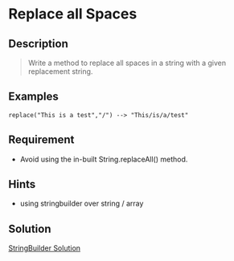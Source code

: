 # Replace all Spaces
## Description
> Write a method to replace all spaces in a string with a given replacement string.
## Examples
`replace("This is a test","/") --> "This/is/a/test"`

## Requirement
* Avoid using the in-built String.replaceAll() method.

## Hints
* using stringbuilder over string / array

## Solution
[StringBuilder Solution]()
